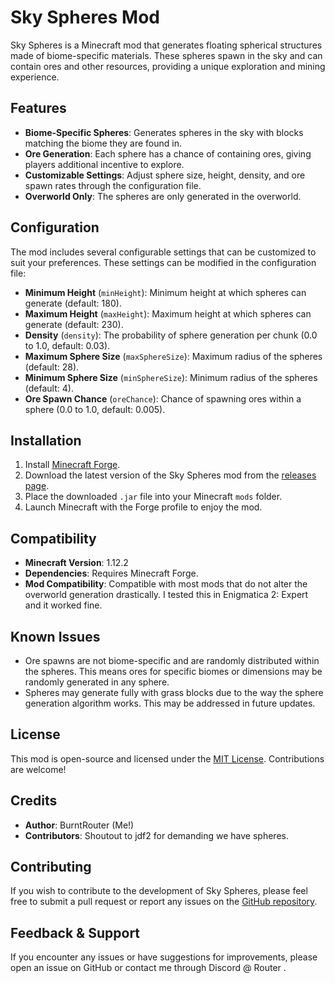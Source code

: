 # Sky Spheres Mod

Sky Spheres is a Minecraft mod that generates floating spherical structures made of biome-specific materials. These spheres spawn in the sky and can contain ores and other resources, providing a unique exploration and mining experience.

## Features
- **Biome-Specific Spheres**: Generates spheres in the sky with blocks matching the biome they are found in.
- **Ore Generation**: Each sphere has a chance of containing ores, giving players additional incentive to explore.
- **Customizable Settings**: Adjust sphere size, height, density, and ore spawn rates through the configuration file.
- **Overworld Only**: The spheres are only generated in the overworld.

## Configuration
The mod includes several configurable settings that can be customized to suit your preferences. These settings can be modified in the configuration file:
- **Minimum Height** (`minHeight`): Minimum height at which spheres can generate (default: 180).
- **Maximum Height** (`maxHeight`): Maximum height at which spheres can generate (default: 230).
- **Density** (`density`): The probability of sphere generation per chunk (0.0 to 1.0, default: 0.03).
- **Maximum Sphere Size** (`maxSphereSize`): Maximum radius of the spheres (default: 28).
- **Minimum Sphere Size** (`minSphereSize`): Minimum radius of the spheres (default: 4).
- **Ore Spawn Chance** (`oreChance`): Chance of spawning ores within a sphere (0.0 to 1.0, default: 0.005).

## Installation
1. Install [Minecraft Forge](https://files.minecraftforge.net/).
2. Download the latest version of the Sky Spheres mod from the [releases page](#).
3. Place the downloaded `.jar` file into your Minecraft `mods` folder.
4. Launch Minecraft with the Forge profile to enjoy the mod.

## Compatibility
- **Minecraft Version**: 1.12.2
- **Dependencies**: Requires Minecraft Forge.
- **Mod Compatibility**: Compatible with most mods that do not alter the overworld generation drastically. I tested this in Enigmatica 2: Expert and it worked fine.

## Known Issues
- Ore spawns are not biome-specific and are randomly distributed within the spheres. This means ores for specific biomes or dimensions may be randomly generated in any sphere.
- Spheres may generate fully with grass blocks due to the way the sphere generation algorithm works. This may be addressed in future updates.

## License
This mod is open-source and licensed under the [MIT License](https://github.com/BurntRouter/SkySpheres/blob/main/LICENSE). Contributions are welcome!

## Credits
- **Author**: BurntRouter (Me!)
- **Contributors**: Shoutout to jdf2 for demanding we have spheres.

## Contributing
If you wish to contribute to the development of Sky Spheres, please feel free to submit a pull request or report any issues on the [GitHub repository](https://github.com/BurntRouter/SkySpheres/issues).

## Feedback & Support
If you encounter any issues or have suggestions for improvements, please open an issue on GitHub or contact me through Discord @ Router .
